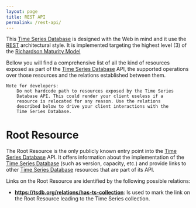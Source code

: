 ```yaml
---
layout: page
title: REST API
permalink: /rest-api/
---
```


This [Time Series Database][tsdb] is designed with the Web in mind
and it use the [REST][rest] architectural style. It is implemented
targeting the highest level (3) of the [Richardson Maturity Model][rmm]

Bellow you will find a comprehensive list of all the kind of resources
exposed as part of the [Time Series Database][tsdb] API, the supported
operations over those resources and the relations established between
them.

    Note for developers:
        Do not hardcode path to resources exposed by the Time Series
        Database API. This could render your client useless if a
        resource is relocated for any reason. Use the relations
        described below to drive your client interactions with the
        Time Series Database.

# Root Resource

The Root Resource is the only publicly known entry point into the
[Time Series Database][tsdb] API. It offers information about the
implementation of the [Time Series Database][tsdb] (such as version,
capacity, etc.) and provide links to other [Time Series Database][tsdb]
resources that are part of its API.

Links on the Root Resource are identified by the following possible
relations:

 - **https://tsdb.org/relations/has-ts-collection**: Is used to mark
   the link on the Root Resource leading to the Time Series collection.

[rest]: https://en.wikipedia.org/wiki/Representational_state_transfer
[rmm]: http://martinfowler.com/articles/richardsonMaturityModel.html
[tsdb]: https://en.wikipedia.org/wiki/Time_series_database